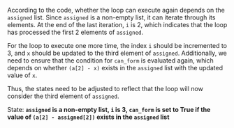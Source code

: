 According to the code, whether the loop can execute again depends on the `assigned` list. Since `assigned` is a non-empty list, it can iterate through its elements. At the end of the last iteration, `i` is 2, which indicates that the loop has processed the first 2 elements of `assigned`. 

For the loop to execute one more time, the index `i` should be incremented to 3, and `x` should be updated to the third element of `assigned`. Additionally, we need to ensure that the condition for `can_form` is evaluated again, which depends on whether `(a[2] - x)` exists in the `assigned` list with the updated value of `x`.

Thus, the states need to be adjusted to reflect that the loop will now consider the third element of `assigned`.

State: **`assigned` is a non-empty list, `i` is 3, `can_form` is set to True if the value of `(a[2] - assigned[2])` exists in the `assigned` list**